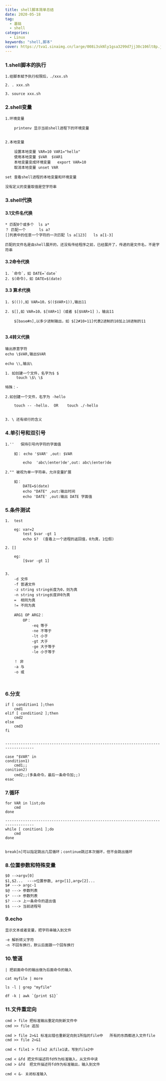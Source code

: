 ```yaml
---
title: shell脚本简单总结
date: 2020-05-18
tag:
  - 基础
  - shell
categories:
  - Linux
keywords: "shell,脚本"
cover: https://tva1.sinaimg.cn/large/008i3skNly1gsa3299d7jj30c106lt8p.jpg
---
```

### 1.shell脚本的执行

```shell
1.给脚本赋予执行权限后，./xxx.sh

2. . xxx.sh

3. source xxx.sh
```

### 2.shell变量

```shell
1.环境变量

	printenv 显示当前shell进程下的环境变量


2.本地变量

	设置本地变量 VAR=10 VAR1="hello"
	使用本地变量 $VAR  $VAR1
	本地变量变成环境变量   export VAR=10
	取消本地变量 unset VAR

set 查看shell进程的本地变量和环境变量

没有定义的变量取值是空字符串

```

### 3.shell代换

#### 3.1文件名代换

```shell
* 匹配0个或多个  ls a*
？ 匹配一个		ls a?
[]列表中的任意一个字符的一次匹配 ls a[123]   ls a[1-3]

匹配的文件名是由shell展开的，还没有传给程序之前，已经展开了，传递的是文件名，不是字符串
```

#### 3.2命令代换

```shell
1. `命令`，如 DATE=`date`
2. $(命令)，如 DATE=$(date)
```

#### 3.3 算术代换

```shell
1. $(()),如 VAR=10，$(($VAR+1)),输出11

2. $[],如 VAR=10，$[VAR+1]（或者 $[$VAR+1] ），输出11

	$[base#n],以多少进制输出，如 $[2#10+11]代表2进制的10加上10进制的11


```

#### 3.4转义代换

```shell
输出原意字符
echo \$VAR,输出$VAR

echo \\,输出\

1. 如创建一个文件，名字为$ $
	 touch \$\ \$

特殊：-

2.如创建一个文件，名字为 -hello

	touch -- -hello.  OR    touch ./-hello


3. \ 还有续行的含义

```

### 4.单引号和双引号

```shell 
1.''   保持引号内字符的字面值

	如： echo '$VAR' ,out: $VAR

	    echo  'abc\(enter)de',out: abc\(enter)de
	  
2."" 被视为单一字符串，允许变量扩展

	如：
		DATE=$(date)
		echo "DATE" ,out:输出时间
		echo 'DATE' ,out:输出 DATE 字面值
```

### 5.条件测试

```shell
1.  test

	eg: var=2
		test $var -gt 1
		echo $?  (查看上一个进程的返回值，0为真，1位假)

2. []

	eg: 
		[$var -gt 1]
	
	
3.
	-d 文件
	-f 普通文件
	-z string string长度为0，则为真
	-n string string长度非0为真
	=  相同为真
	!= 不同为真

	ARG1 OP ARG2：
		OP：
			-eq 等于
			-ne 不等于
			-lt 小于
			-gt 大于
			-ge 大于等于
			-le 小于等于
		
	！ 非
	-a 与
	-o 或

		

```

### 6.分支

```shell
if [ condition1 ];then
	cmd1
elif [ condition2 ];then
	cmd2
else
	cmd3
fi


-----------------------------------------------------------------------------------

case "$VAR" in
condition1)
	cmd1;;
conition2)
	cmd2;;(多条命令，最后一条命令加;;)
esac
```

### 7.循环

```shell
for VAR in list;do
	cmd
done

-----------------------------------------------------------------------------------
while [ conition1 ];do
	cmd
done


break[n]可以指定跳出几层循环；continue跳过本次循环，但不会跳出循环
```

### 8.位置参数和特殊变量

```shell
$0 -->argv[0]
$1,$2...  --->位置参数, argv[1],argv[2]...
$# ---> argc-1
$@ ---> 参数列表
$* ---> 参数列表
$? ---> 上一条命令的退出值
$$ ---> 当前进程号
```

### 9.echo

```shell
显示文本或者变量，把字符串输入到文件

-e 解析转义字符
-n 不回车换行，默认后面跟一个回车换行

```

### 10.管道

```shell
| 把前面命令的输出做为后面命令的输入

cat myfile | more 

ls -l | grep "myfile"

df -k | awk `{print $1}`

```

### 11.文件重定向

```shell
cmd > file 把标准输出重定向到新文件中
cmd >> file 追加

cmd > file 2>&1 标准出错也重新定向到1所指的file中   所有的东西都进入文件file
cmd >> file 2>&1

cmd < file1 > file2 从file1读，写到file2中

cmd < &fd 把文件描述符fd作为标准输入，从文件中读
cmd > &fd  把文件描述符fd作为标准输出，输入到文件

cmd < &- 关闭标准输入


```
